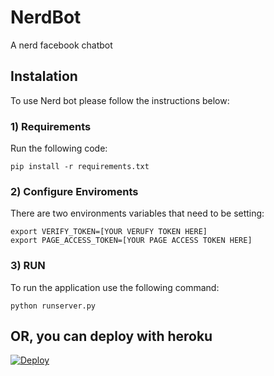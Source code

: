 # NerdBot
A nerd facebook chatbot 

## Instalation

To use Nerd bot please follow the instructions below:

### 1) Requirements

Run the following code:

```
pip install -r requirements.txt
```

### 2) Configure Enviroments

There are two environments variables that need to be setting:

```
export VERIFY_TOKEN=[YOUR VERUFY TOKEN HERE]
export PAGE_ACCESS_TOKEN=[YOUR PAGE ACCESS TOKEN HERE]
```

### 3) RUN

To run the application use the following command:

```
python runserver.py
```


## OR, you can deploy with heroku
[![Deploy](https://www.herokucdn.com/deploy/button.svg)](https://heroku.com/deploy)

